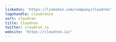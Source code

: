 ```yaml
---
linkedin: 'https://linkedin.com/company/cloudron'
logohandle: cloudronio
sort: cloudron
title: Cloudron
twitter: cloudron_io
website: 'https://cloudron.io/'
---
```


